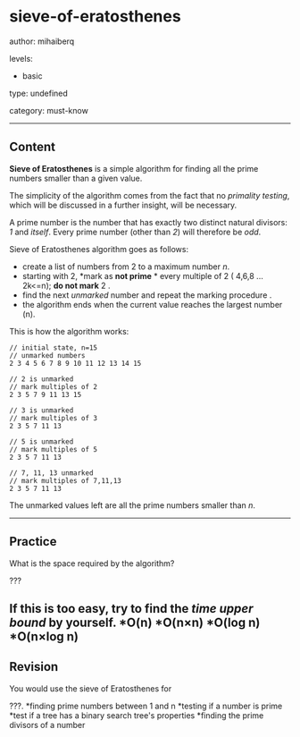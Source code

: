 # sieve-of-eratosthenes
author: mihaiberq

levels:
 - basic

type: undefined

category: must-know

---
## Content

**Sieve of Eratosthenes** is a simple algorithm for finding all the prime numbers smaller than a given value.

The simplicity of the algorithm comes from the fact that no *primality testing*, which will be discussed in a further insight, will be necessary.

A prime number is the number that has exactly two distinct natural divisors: *1* and *itself*. Every prime number (other than *2*) will therefore be *odd*.

Sieve of Eratosthenes algorithm goes as follows:
- create a list of numbers from 2 to a maximum number *n*.
- starting with 2, *mark as **not prime** * every multiple of 2 ( 4,6,8 ... 2k<=n); **do not mark** 2 .
- find the next *unmarked* number and repeat the marking procedure .
- the algorithm ends when the current value reaches the largest number (n).

This is how the algorithm works:
```
// initial state, n=15
// unmarked numbers
2 3 4 5 6 7 8 9 10 11 12 13 14 15

// 2 is unmarked
// mark multiples of 2
2 3 5 7 9 11 13 15

// 3 is unmarked
// mark multiples of 3
2 3 5 7 11 13

// 5 is unmarked
// mark multiples of 5
2 3 5 7 11 13

// 7, 11, 13 unmarked
// mark multiples of 7,11,13
2 3 5 7 11 13

```
The unmarked values left are all the prime numbers smaller than *n*.


---
## Practice

What is the space required by the algorithm?

???

If this is too easy, try to find the *time upper bound* by yourself.
*O(n)
*O(n×n)
*O(log n)
*O(n×log n)
---
## Revision

You would use the sieve of Eratosthenes for

???.
*finding prime numbers between 1 and n
*testing if a number is prime
*test if a tree has a binary search tree's properties
*finding the prime divisors of a number